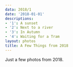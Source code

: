 ```yaml
---
data: 2018/1
date: '2018-01-01'
descriptions:
- '1': A sunset
- '2': Next to a river
- '3': In Autumn
- '4': Waiting for a Tram
layout: photos
title: A Few Things from 2018
---
```


Just a few photos from 2018.